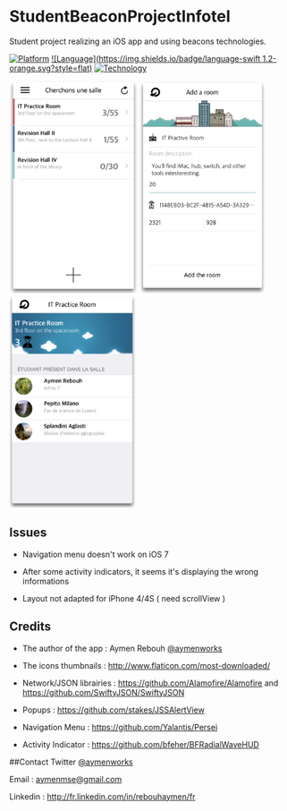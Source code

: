 StudentBeaconProjectInfotel
========

Student project realizing an iOS app and using beacons technologies.

[![Platform](https://img.shields.io/badge/iOS-7.0%2B-lightgrey.svg?style=flat)](https://developer.apple.com/iphone/index.action)
[![Language](https://img.shields.io/badge/language-swift 1.2-orange.svg?style=flat)](https://developer.apple.com/swift)
[![Technology](https://img.shields.io/badge/technology-ibeacon-blue.svg?style=flat)](https://developer.apple.com/swift)


<img src="./StudentProjectInfotel/Assets/screenshots/roomsList.png" title="Room list view" height="380px" alt="Room list view">
<img src="./StudentProjectInfotel/Assets/screenshots/addRoom.png" title="Add room view" height="380px" alt="Add room view">
<img src="./StudentProjectInfotel/Assets/screenshots/roomDetail.png" title="Authentication view" height="380px" alt="Authentication view">

## Issues

- Navigation menu doesn't work on iOS 7

- After some activity indicators, it seems it's displaying the wrong informations

- Layout not adapted for iPhone 4/4S ( need scrollView )


## Credits

- The author of the app : Aymen Rebouh [@aymenworks](http://twitter.com/aymenworks)

- The icons thumbnails : <http://www.flaticon.com/most-downloaded/>

- Network/JSON librairies : <https://github.com/Alamofire/Alamofire> and <https://github.com/SwiftyJSON/SwiftyJSON>

- Popups : <https://github.com/stakes/JSSAlertView>

- Navigation Menu : <https://github.com/Yalantis/Persei>

- Activity Indicator : <https://github.com/bfeher/BFRadialWaveHUD>
    
##Contact
Twitter [@aymenworks](http://twitter.com/aymenworks)

Email : <aymenmse@gmail.com>

Linkedin : <http://fr.linkedin.com/in/rebouhaymen/fr>

